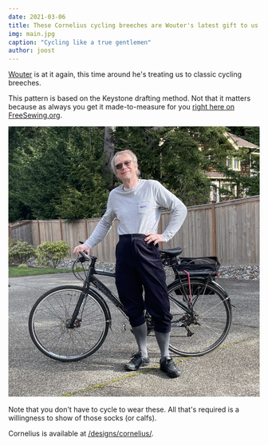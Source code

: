 ```yaml
---
date: 2021-03-06
title: These Cornelius cycling breeches are Wouter's latest gift to us all
img: main.jpg
caption: "Cycling like a true gentlemen"
author: joost
---
```


[Wouter](https://www.instagram.com/wouter.vdub/) is at it again, this time around he's treating us to classic cycling breeches.

This pattern is based on the Keystone drafting method.
Not that it matters because as always you get it made-to-measure for 
you [right here on FreeSewing.org](/designs/cornelius/).

![Here's the man himself](wouter.jpg)

Note that you don't have to cycle to wear these. 
All that's required is a willingness to show of those socks (or calfs).

Cornelius is available at [/designs/cornelius/](/designs/cornelius/).
